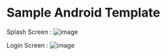 # Sample Android Template

Splash Screen : 
![image](https://user-images.githubusercontent.com/15859954/233366925-67c9e5c5-1021-43d1-8e65-0b8453b96e4f.png)


Login Screen : 
![image](https://user-images.githubusercontent.com/15859954/233366755-e1d477a7-5892-47af-9cb1-e4ddd6b25781.png)
